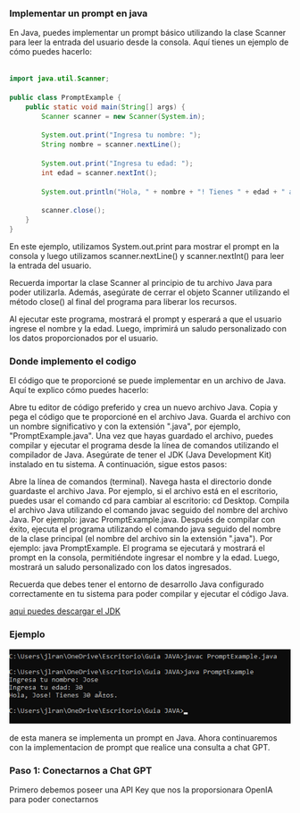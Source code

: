 ### Implementar un prompt en java

En Java, puedes implementar un prompt básico utilizando la clase Scanner para leer la entrada del usuario desde la consola. Aquí tienes un ejemplo de cómo puedes hacerlo:

```java

import java.util.Scanner;

public class PromptExample {
    public static void main(String[] args) {
        Scanner scanner = new Scanner(System.in);
        
        System.out.print("Ingresa tu nombre: ");
        String nombre = scanner.nextLine();
        
        System.out.print("Ingresa tu edad: ");
        int edad = scanner.nextInt();
        
        System.out.println("Hola, " + nombre + "! Tienes " + edad + " años.");
        
        scanner.close();
    }
}

```

En este ejemplo, utilizamos System.out.print para mostrar el prompt en la consola y luego utilizamos scanner.nextLine() y scanner.nextInt() para leer la entrada del usuario.

Recuerda importar la clase Scanner al principio de tu archivo Java para poder utilizarla. Además, asegúrate de cerrar el objeto Scanner utilizando el método close() al final del programa para liberar los recursos.

Al ejecutar este programa, mostrará el prompt y esperará a que el usuario ingrese el nombre y la edad. Luego, imprimirá un saludo personalizado con los datos proporcionados por el usuario.


### Donde implemento el codigo


El código que te proporcioné se puede implementar en un archivo de Java. Aquí te explico cómo puedes hacerlo:

Abre tu editor de código preferido y crea un nuevo archivo Java.
Copia y pega el código que te proporcioné en el archivo Java.
Guarda el archivo con un nombre significativo y con la extensión ".java", por ejemplo, "PromptExample.java".
Una vez que hayas guardado el archivo, puedes compilar y ejecutar el programa desde la línea de comandos utilizando el compilador de Java. Asegúrate de tener el JDK (Java Development Kit) instalado en tu sistema. A continuación, sigue estos pasos:

Abre la línea de comandos (terminal).
Navega hasta el directorio donde guardaste el archivo Java. Por ejemplo, si el archivo está en el escritorio, puedes usar el comando cd para cambiar al escritorio: cd Desktop.
Compila el archivo Java utilizando el comando javac seguido del nombre del archivo Java. Por ejemplo: javac PromptExample.java.
Después de compilar con éxito, ejecuta el programa utilizando el comando java seguido del nombre de la clase principal (el nombre del archivo sin la extensión ".java"). Por ejemplo: java PromptExample.
El programa se ejecutará y mostrará el prompt en la consola, permitiéndote ingresar el nombre y la edad. Luego, mostrará un saludo personalizado con los datos ingresados.

Recuerda que debes tener el entorno de desarrollo Java configurado correctamente en tu sistema para poder compilar y ejecutar el código Java.

[aqui puedes descargar el JDK](https://www.oracle.com/java/technologies/downloads/#java8)


### Ejemplo

<img src="./img/ejemplo1.png"/>


de esta manera se implementa un prompt en Java. Ahora continuaremos con la implementacion de prompt que realice una consulta a chat GPT.


### Paso 1: Conectarnos a Chat GPT

Primero debemos poseer una API Key que nos la proporsionara OpenIA para poder conectarnos

